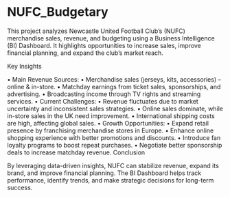 # NUFC_Budgetary

This project analyzes Newcastle United Football Club’s (NUFC) merchandise sales, revenue, and budgeting using a Business Intelligence (BI) Dashboard. It highlights opportunities to increase sales, improve financial planning, and expand the club’s market reach.

Key Insights

•	Main Revenue Sources:
•	Merchandise sales (jerseys, kits, accessories) – online & in-store.
•	Matchday earnings from ticket sales, sponsorships, and advertising.
•	Broadcasting income through TV rights and streaming services.
•	Current Challenges:
•	Revenue fluctuates due to market uncertainty and inconsistent sales strategies.
•	Online sales dominate, while in-store sales in the UK need improvement.
•	International shipping costs are high, affecting global sales.
•	Growth Opportunities:
•	Expand retail presence by franchising merchandise stores in Europe.
•	Enhance online shopping experience with better promotions and discounts.
•	Introduce fan loyalty programs to boost repeat purchases.
•	Negotiate better sponsorship deals to increase matchday revenue.
Conclusion

By leveraging data-driven insights, NUFC can stabilize revenue, expand its brand, and improve financial planning. The BI Dashboard helps track performance, identify trends, and make strategic decisions for long-term success.
